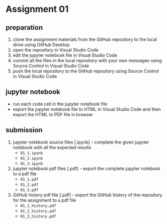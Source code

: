 # Assignment 01

## preparation

1. clone the assignment materials from the GitHub repository to the local drive using GitHub Desktop
2. open the repository in Visual Studio Code
3. edit the jupyter notebook file in Visual Studio Code
4. commit all the files in the local repository with your own messages using Source Control in Visual Studio Code
5. push the local repository to the GitHub repository using Source Control in Visual Studio Code

## jupyter notebook

- run each code cell in the jupyter notebook file
- export the jupyter notebook file to HTML in Visual Studio Code and then export the HTML to PDF file in browser

## submission

1. jupyter notebook source files [.ipynb] - complete the given jupyter notebook with all the expected results
   - `01_1.ipynb`
   - `01_2.ipynb`
   - `01_3.ipynb`
2. jupyter notebook pdf files [.pdf] - export the complete jupyter notebook to a pdf file
   - `01_1.pdf`
   - `01_2.pdf`
   - `01_3.pdf`
3. GitHub history pdf file [.pdf] - export the GitHub history of the repository for the assignment to a pdf file
   - `01_1_history.pdf`
   - `01_2_history.pdf`
   - `01_3_history.pdf`
